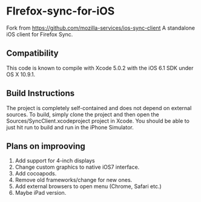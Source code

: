 FIrefox-sync-for-iOS
===============

Fork from https://github.com/mozilla-services/ios-sync-client
A standalone iOS client for Firefox Sync. 

Compatibility
-------------

This code is known to compile with Xcode 5.0.2 with the iOS 6.1 SDK under OS X 10.9.1.

Build Instructions
------------------

The project is completely self-contained and does not depend on external sources. To build, simply clone the project and then open the Sources/SyncClient.xcodeproject project in Xcode. You should be able to just hit run to build and run in the iPhone Simulator.

Plans on improoving
-------------------

1. Add support for 4-inch displays
2. Change custom graphics to native iOS7 interface.
3. Add cocoapods.
4. Remove old frameworks/change for new ones.
5. Add external browsers to open menu (Chrome, Safari etc.)
6. Maybe iPad version.
